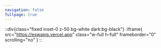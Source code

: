 ```yaml
---
navigation: false
fullpage: true
---
```

::div{class="fixed inset-0 z-50 bg-white dark:bg-black"}
:iframe{
  src="https://eswapis.vercel.app"
  class="w-full h-full"
  frameborder="0"
  scrolling="no"
}
::







